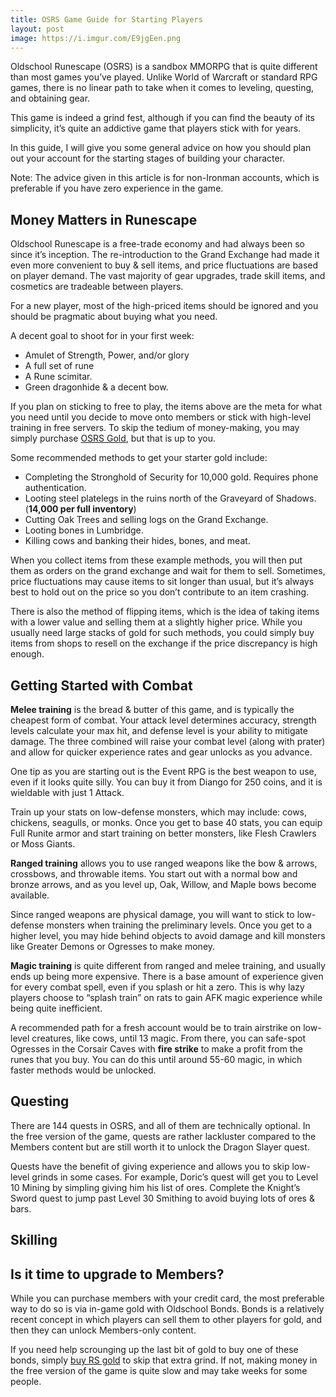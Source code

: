 ```yaml
---
title: OSRS Game Guide for Starting Players
layout: post
image: https://i.imgur.com/E9jgEen.png
---
```


Oldschool Runescape (OSRS) is a sandbox MMORPG that is quite different than most games you’ve played. Unlike World of Warcraft or standard RPG games, there is no linear path to take when it comes to leveling, questing, and obtaining gear.

This game is indeed a grind fest, although if you can find the beauty of its simplicity, it’s quite an addictive game that players stick with for years.

In this guide, I will give you some general advice on how you should plan out your account for the starting stages of building your character.

Note: The advice given in this article is for non-Ironman accounts, which is preferable if you have zero experience in the game.

## Money Matters in Runescape

Oldschool Runescape is a free-trade economy and had always been so since it’s inception. The re-introduction to the Grand Exchange had made it even more convenient to buy & sell items, and price fluctuations are based on player demand. The vast majority of gear upgrades, trade skill items, and cosmetics are tradeable between players.

For a new player, most of the high-priced items should be ignored and you should be pragmatic about buying what you need.

A decent goal to shoot for in your first week:
- Amulet of Strength, Power, and/or glory
- A full set of rune
- A Rune scimitar.
- Green dragonhide & a decent bow.

If you plan on sticking to free to play, the items above are the meta for what you need until you decide to move onto members or stick with high-level training in free servers. To skip the tedium of money-making, you may simply purchase [OSRS Gold](https://www.rsgoldfast.com/), but that is up to you.

Some recommended methods to get your starter gold include:
- Completing the Stronghold of Security for 10,000 gold. Requires phone authentication.
- Looting steel platelegs in the ruins north of the Graveyard of Shadows. (**14,000 per full inventory**)
- Cutting Oak Trees and selling logs on the Grand Exchange.
- Looting bones in Lumbridge.
- Killing cows and banking their hides, bones, and meat.

When you collect items from these example methods, you will then put them as orders on the grand exchange and wait for them to sell. Sometimes, price fluctuations may cause items to sit longer than usual, but it’s always best to hold out on the price so you don’t contribute to an item crashing.

There is also the method of flipping items, which is the idea of taking items with a lower value and selling them at a slightly higher price. While you usually need large stacks of gold for such methods, you could simply buy items from shops to resell on the exchange if the price discrepancy is high enough.

## Getting Started with Combat

**Melee training** is the bread & butter of this game, and is typically the cheapest form of combat. Your attack level determines accuracy, strength levels calculate your max hit, and defense level is your ability to mitigate damage. The three combined will raise your combat level (along with prater) and allow for quicker experience rates and gear unlocks as you advance.

One tip as you are starting out is the Event RPG is the best weapon to use, even if it looks quite silly. You can buy it from Diango for 250 coins, and it is wieldable with just 1 Attack.

Train up your stats on low-defense monsters, which may include: cows, chickens, seagulls, or monks. Once you get to base 40 stats, you can equip Full Runite armor and start training on better monsters, like Flesh Crawlers or Moss Giants.

**Ranged training** allows you to use ranged weapons like the bow & arrows, crossbows, and throwable items. You start out with a normal bow and bronze arrows, and as you level up, Oak, Willow, and Maple bows become available.

Since ranged weapons are physical damage, you will want to stick to low-defense monsters when training the preliminary levels. Once you get to a higher level, you may hide behind objects to avoid damage and kill monsters like Greater Demons or Ogresses to make money.

**Magic training** is quite different from ranged and melee training, and usually ends up being more expensive. There is a base amount of experience given for every combat spell, even if you splash or hit a zero. This is why lazy players choose to “splash train” on rats to gain AFK magic experience while being quite inefficient.

A recommended path for a fresh account would be to train airstrike on low-level creatures, like cows, until 13 magic. From there, you can safe-spot Ogresses in the Corsair Caves with **fire strike** to make a profit from the runes that you buy. You can do this until around 55-60 magic, in which faster methods would be unlocked.

## Questing

There are 144 quests in OSRS, and all of them are technically optional. In the free version of the game, quests are rather lackluster compared to the Members content but are still worth it to unlock the Dragon Slayer quest.

Quests have the benefit of giving experience and allows you to skip low-level grinds in some cases. For example, Doric’s quest will get you to Level 10 Mining by simpling giving him his list of ores. Complete the Knight’s Sword quest to jump past Level 30 Smithing to avoid buying lots of ores & bars.

## Skilling

## Is it time to upgrade to Members?

While you can purchase members with your credit card, the most preferable way to do so is via in-game gold with Oldschool Bonds. Bonds is a relatively recent concept in which players can sell them to other players for gold, and then they can unlock Members-only content.

If you need help scrounging up the last bit of gold to buy one of these bonds, simply [buy RS gold](https://www.rsgoldfast.com/) to skip that extra grind. If not, making money in the free version of the game is quite slow and may take weeks for some people.

